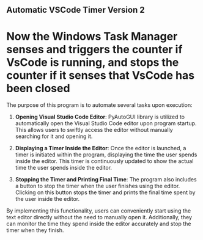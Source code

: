 ## Automatic VSCode Timer Version 2
# Now the Windows Task Manager senses and triggers the counter if VsCode is running, and stops the counter if it senses that VsCode has been closed

The purpose of this program is to automate several tasks upon execution:

1. **Opening Visual Studio Code Editor**: PyAutoGUI library is utilized to automatically open the Visual Studio Code editor upon program startup. This allows users to swiftly access the editor without manually searching for it and opening it.

2. **Displaying a Timer Inside the Editor**: Once the editor is launched, a timer is initiated within the program, displaying the time the user spends inside the editor. This timer is continuously updated to show the actual time the user spends inside the editor.

3. **Stopping the Timer and Printing Final Time**: The program also includes a button to stop the timer when the user finishes using the editor. Clicking on this button stops the timer and prints the final time spent by the user inside the editor.

By implementing this functionality, users can conveniently start using the text editor directly without the need to manually open it. Additionally, they can monitor the time they spend inside the editor accurately and stop the timer when they finish.

